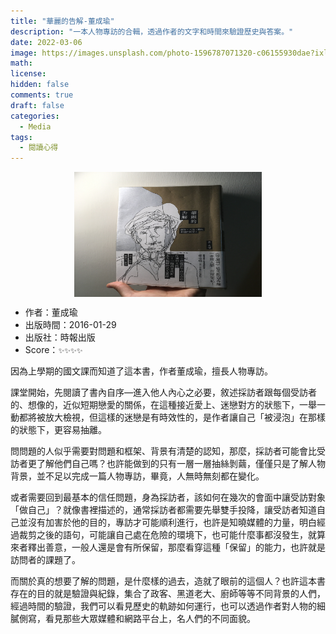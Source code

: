 ```yaml
---
title: "華麗的告解-董成瑜"
description: "一本人物專訪的合輯，透過作者的文字和時間來驗證歷史與答案。"
date: 2022-03-06
image: https://images.unsplash.com/photo-1596787071320-c06155930dae?ixlib=rb-1.2.1&ixid=MnwxMjA3fDB8MHxwaG90by1wYWdlfHx8fGVufDB8fHx8&auto=format&fit=crop&w=1074&q=80
math:
license:
hidden: false
comments: true
draft: false
categories:
  - Media
tags:
  - 閱讀心得
---
```


<div align="center">
<img src="1.jpeg" width = "300" height = "200" alt="華麗的告解-書的本體" align="center" />
</div>

- 作者：董成瑜
- 出版時間：2016-01-29
- 出版社：時報出版
- Score：<code>:sparkles::sparkles::sparkles::sparkles:</code>

因為上學期的國文課而知道了這本書，作者董成瑜，擅長人物專訪。

課堂開始，先閱讀了書內自序—進入他人內心之必要，敘述採訪者跟每個受訪者的、想像的，近似短期戀愛的關係，在這種接近愛上、迷戀對方的狀態下，一舉一動都將被放大檢視，但這樣的迷戀是有時效性的，是作者讓自己「被浸泡」在那樣的狀態下，更容易抽離。

問問題的人似乎需要對問題和框架、背景有清楚的認知，那麼，採訪者可能會比受訪者更了解他們自己嗎？也許能做到的只有一層一層抽絲剝繭，僅僅只是了解人物背景，並不足以完成一篇人物專訪，畢竟，人無時無刻都在變化。

或者需要回到最基本的信任問題，身為採訪者，該如何在幾次的會面中讓受訪對象「做自己」？就像書裡描述的，通常採訪者都需要先舉雙手投降，讓受訪者知道自己並沒有加害於他的目的，專訪才可能順利進行，也許是知曉媒體的力量，明白經過裁剪之後的語句，可能讓自己處在危險的環境下，也可能什麼事都沒發生，就算來者釋出善意，一般人還是會有所保留，那麼看穿這種「保留」的能力，也許就是訪問者的課題了。

而關於真的想要了解的問題，是什麼樣的過去，造就了眼前的這個人？也許這本書存在的目的就是驗證與紀錄，集合了政客、黑道老大、廚師等等不同背景的人們，經過時間的驗證，我們可以看見歷史的軌跡如何運行，也可以透過作者對人物的細膩側寫，看見那些大眾媒體和網路平台上，名人們的不同面貌。
